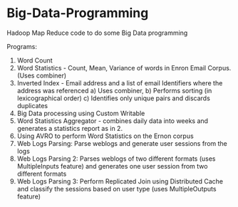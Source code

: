 Big-Data-Programming
====================

Hadoop Map Reduce code to do some Big Data programming

Programs:
1. Word Count
2. Word Statistics - Count, Mean, Variance of words in Enron Email Corpus. (Uses combiner)
3. Inverted Index - Email address and a list of email Identifiers where the address was referenced
   a) Uses combiner,
   b) Performs sorting (in lexicographical order)
   c) Identifies only unique pairs and discards duplicates
4. Big Data processing using Custom Writable
5. Word Statistics Aggregator - combines daily data into weeks and generates a statistics report as in 2.
6. Using AVRO to perform Word Statistics on the Ernon corpus
7. Web Logs Parsing: Parse weblogs and generate user sessions from the logs 
8. Web Logs Parsing 2: Parses weblogs of two different formats (uses MultipleInputs feature) and generates one user session from    two different formats
9. Web Logs Parsing 3: Perform Replicated Join using Distributed Cache and classify the sessions based on user type (uses MultipleOutputs feature)
